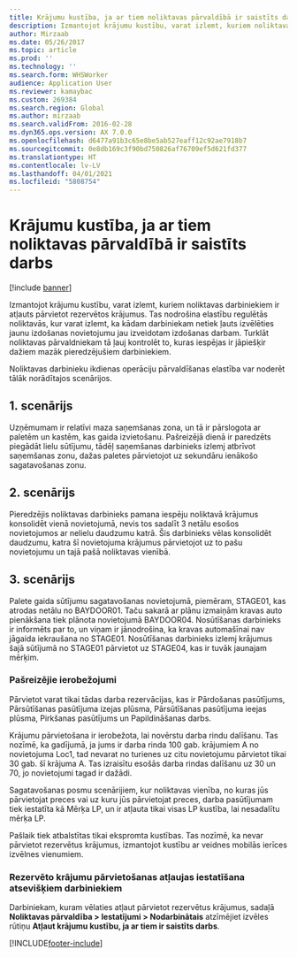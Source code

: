 ```yaml
---
title: Krājumu kustība, ja ar tiem noliktavas pārvaldībā ir saistīts darbs
description: Izmantojot krājumu kustību, varat izlemt, kuriem noliktavas darbiniekiem ir atļauts pārvietot rezervētos krājumus.
author: Mirzaab
ms.date: 05/26/2017
ms.topic: article
ms.prod: ''
ms.technology: ''
ms.search.form: WHSWorker
audience: Application User
ms.reviewer: kamaybac
ms.custom: 269384
ms.search.region: Global
ms.author: mirzaab
ms.search.validFrom: 2016-02-28
ms.dyn365.ops.version: AX 7.0.0
ms.openlocfilehash: d6477a91b3c65e8be5ab527eaff12c92ae7918b7
ms.sourcegitcommit: 0e8db169c3f90bd750826af76709ef5d621fd377
ms.translationtype: HT
ms.contentlocale: lv-LV
ms.lasthandoff: 04/01/2021
ms.locfileid: "5808754"
---
```

# <a name="movement-of-inventory-with-associated-work-in-warehouse-management"></a>Krājumu kustība, ja ar tiem noliktavas pārvaldībā ir saistīts darbs

[!include [banner](../includes/banner.md)]

Izmantojot krājumu kustību, varat izlemt, kuriem noliktavas darbiniekiem ir atļauts pārvietot rezervētos krājumus. Tas nodrošina elastību regulētās noliktavās, kur varat izlemt, ka kādam darbiniekam netiek ļauts izvēlēties jaunu izdošanas novietojumu jau izveidotam izdošanas darbam. Turklāt noliktavas pārvaldniekam tā ļauj kontrolēt to, kuras iespējas ir jāpiešķir dažiem mazāk pieredzējušiem darbiniekiem.

Noliktavas darbinieku ikdienas operāciju pārvaldīšanas elastība var noderēt tālāk norādītajos scenārijos.

## <a name="scenario-1"></a>1. scenārijs

Uzņēmumam ir relatīvi maza saņemšanas zona, un tā ir pārslogota ar paletēm un kastēm, kas gaida izvietošanu. Pašreizējā dienā ir paredzēts piegādāt lielu sūtījumu, tādēļ saņemšanas darbinieks izlemj atbrīvot saņemšanas zonu, dažas paletes pārvietojot uz sekundāru ienākošo sagatavošanas zonu.

## <a name="scenario-2"></a>2. scenārijs

Pieredzējis noliktavas darbinieks pamana iespēju noliktavā krājumus konsolidēt vienā novietojumā, nevis tos sadalīt 3 netālu esošos novietojumos ar nelielu daudzumu katrā. Šis darbinieks vēlas konsolidēt daudzumu, katra šī novietojuma krājumus pārvietojot uz to pašu novietojumu un tajā pašā noliktavas vienībā.

## <a name="scenario-3"></a>3. scenārijs

Palete gaida sūtījumu sagatavošanas novietojumā, piemēram, STAGE01, kas atrodas netālu no BAYDOOR01. Taču sakarā ar plānu izmaiņām kravas auto pienākšana tiek plānota novietojumā BAYDOOR04. Nosūtīšanas darbinieks ir informēts par to, un viņam ir jānodrošina, ka kravas automašīnai nav jāgaida iekraušana no STAGE01. Nosūtīšanas darbinieks izlemj krājumus šajā sūtījumā no STAGE01 pārvietot uz STAGE04, kas ir tuvāk jaunajam mērķim.

### <a name="current-limitations"></a>Pašreizējie ierobežojumi

Pārvietot varat tikai tādas darba rezervācijas, kas ir Pārdošanas pasūtījums, Pārsūtīšanas pasūtījuma izejas plūsma, Pārsūtīšanas pasūtījuma ieejas plūsma, Pirkšanas pasūtījums un Papildināšanas darbs.

Krājumu pārvietošana ir ierobežota, lai novērstu darba rindu dalīšanu. Tas nozīmē, ka gadījumā, ja jums ir darba rinda 100 gab. krājumiem A no novietojuma Loc1, tad nevarat no turienes uz citu novietojumu pārvietot tikai 30 gab. šī krājuma A. Tas izraisītu esošās darba rindas dalīšanu uz 30 un 70, jo novietojumi tagad ir dažādi.

Sagatavošanas posmu scenārijiem, kur noliktavas vienība, no kuras jūs pārvietojat preces vai uz kuru jūs pārvietojat preces, darba pasūtījumam tiek iestatīta kā Mērķa LP, un ir atļauta tikai visas LP kustība, lai nesadalītu mērķa LP.

Pašlaik tiek atbalstītas tikai ekspromta kustības. Tas nozīmē, ka nevar pārvietot rezervētus krājumus, izmantojot kustību ar veidnes mobilās ierīces izvēlnes vienumiem.

### <a name="set-up-permission-to-move-reserved-inventory-for-individual-workers"></a>Rezervēto krājumu pārvietošanas atļaujas iestatīšana atsevišķiem darbiniekiem

Darbiniekam, kuram vēlaties atļaut pārvietot rezervētus krājumus, sadaļā **Noliktavas pārvaldība \> Iestatījumi \> Nodarbinātais** atzīmējiet izvēles rūtiņu **Atļaut krājumu kustību, ja ar tiem ir saistīts darbs**.  

[!INCLUDE[footer-include](../../includes/footer-banner.md)]
